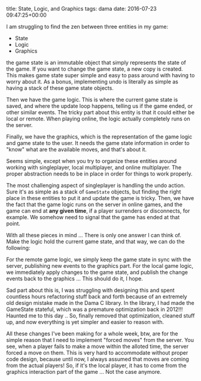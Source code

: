 title: State, Logic, and Graphics
tags: dama
date: 2016-07-23 09:47:25+00:00

I am struggling to find the zen between three entities in my game:

+ State
+ Logic
+ Graphics

the game state is an immutable object that simply represents the state of the game. If you want to change the game state, a new copy is created. This makes game state super simple and easy to pass around with having to worry about it. As a bonus, implementing undo is literally as simple as having a stack of these game state objects.

Then we have the game logic. This is where the current game state is saved, and where the update loop happens, telling us if the game ended, or other similar events. The tricky part about this entity is that it could either be local or remote. When playing online, the logic actually completely runs on the server.

Finally, we have the graphics, which is the representation of the game logic and game state to the user. It needs the game state information in order to "know" what are the available moves, and that's about it.

Seems simple, except when you try to organize these entities around working with singleplayer, local multiplayer, and online multiplayer. The proper abstraction needs to be in place in order for things to work properly.

The most challenging aspect of singleplayer is handling the undo action. Sure it's as simple as a stack of `GameState` objects, but finding the right place in these entities to put it and update the game is tricky. Then, we have the fact that the game logic runs on the server in online games, and the game can end at __any given time__, if a player surrenders or disconnects, for example. We somehow need to signal that the game has ended at that point.

With all these pieces in mind ... There is only one answer I can think of. Make the logic hold the current game state, and that way, we can do the following:

For the remote game logic, we simply keep the game state in sync with the server, publishing new events to the graphics part. For the local game logic, we immediately apply changes to the game state, and publish the change events back to the graphics ... This should do it, I hope.

Sad part about this is, I was struggling with designing this and spent countless hours refactoring stuff back and forth because of an extremely old design mistake made in the Dama C library. In the library, I had made the GameState stateful, which was a premature optimization back in 2012!!! Haunted me to this day .. So, finally removed that optimization, cleaned stuff up, and now everything is yet simpler and easier to reason with.

All these changes I've been making for a whole week, btw, are for the simple reason that I need to implement "forced moves" from the server. You see, when a player fails to make a move within the alloted time, the server forced a move on them. This is very hard to accommodate without proper code design, because until now, I always assumed that moves are coming from the actual players! So, if it's the local player, it has to come from the graphics interaction part of the game ... Not the case anymore.
